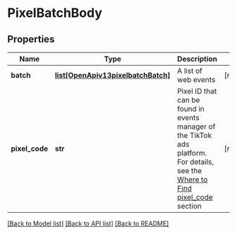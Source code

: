 # PixelBatchBody

## Properties
Name | Type | Description | Notes
------------ | ------------- | ------------- | -------------
**batch** | [**list[OpenApiv13pixelbatchBatch]**](OpenApiv13pixelbatchBatch.md) | A list of web events | [required] 
**pixel_code** | **str** | Pixel ID that can be found in events manager of the TikTok ads platform. For details, see the [Where to Find pixel_code](https://ads.tiktok.com/marketing_api/docs?id&#x3D;1739584855420929) section | [required] 

[[Back to Model list]](../README.md#documentation-for-models) [[Back to API list]](../README.md#documentation-for-api-endpoints) [[Back to README]](../README.md)

